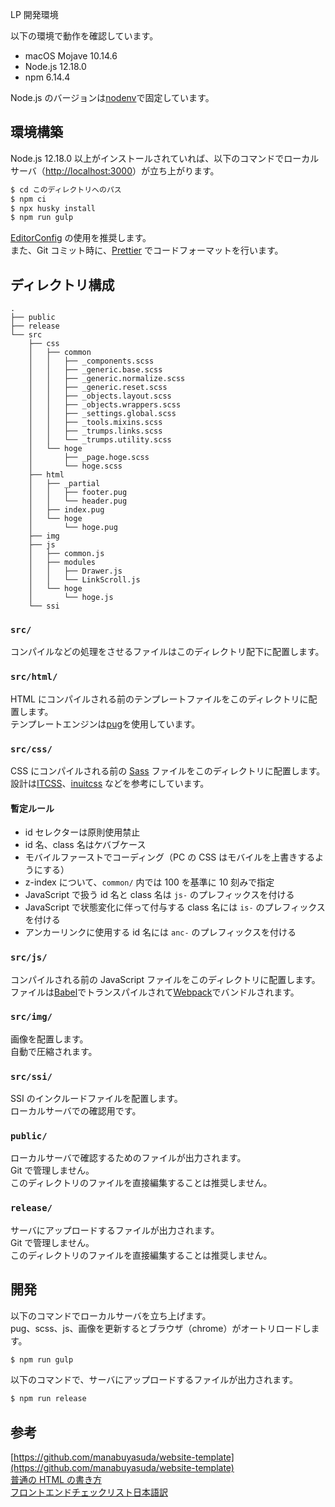 LP 開発環境

以下の環境で動作を確認しています。

- macOS Mojave 10.14.6
- Node.js 12.18.0
- npm 6.14.4

Node.js のバージョンは[nodenv](https://github.com/nodenv/nodenv)で固定しています。

## 環境構築

Node.js 12.18.0 以上がインストールされていれば、以下のコマンドでローカルサーバ（[http://localhost:3000](http://localhost:3000)）が立ち上がります。

```bash
$ cd このディレクトリへのパス
$ npm ci
$ npx husky install
$ npm run gulp
```

[EditorConfig](https://editorconfig.org/) の使用を推奨します。  
また、Git コミット時に、[Prettier](https://prettier.io/) でコードフォーマットを行います。

## ディレクトリ構成

```
.
├── public
├── release
└── src
    ├── css
    │   ├── common
    │   │   ├── _components.scss
    │   │   ├── _generic.base.scss
    │   │   ├── _generic.normalize.scss
    │   │   ├── _generic.reset.scss
    │   │   ├── _objects.layout.scss
    │   │   ├── _objects.wrappers.scss
    │   │   ├── _settings.global.scss
    │   │   ├── _tools.mixins.scss
    │   │   ├── _trumps.links.scss
    │   │   └── _trumps.utility.scss
    │   └── hoge
    │       ├── _page.hoge.scss
    │       └── hoge.scss
    ├── html
    │   ├── _partial
    │   │   ├── footer.pug
    │   │   └── header.pug
    │   ├── index.pug
    │   └── hoge
    │       └── hoge.pug
    ├── img
    ├── js
    │   ├── common.js
    │   ├── modules
    │   │   ├── Drawer.js
    │   │   └── LinkScroll.js
    │   └── hoge
    │       └── hoge.js
    └── ssi
```

### `src/`

コンパイルなどの処理をさせるファイルはこのディレクトリ配下に配置します。

### `src/html/`

HTML にコンパイルされる前のテンプレートファイルをこのディレクトリに配置します。  
テンプレートエンジンは[pug](https://pugjs.org/api/getting-started.html)を使用しています。

### `src/css/`

CSS にコンパイルされる前の [Sass](https://sass-lang.com/) ファイルをこのディレクトリに配置します。  
設計は[ITCSS](https://www.xfive.co/blog/itcss-scalable-maintainable-css-architecture/)、[inuitcss](https://github.com/inuitcss/inuitcss) などを参考にしています。

#### 暫定ルール

- id セレクターは原則使用禁止
- id 名、class 名はケバブケース
- モバイルファーストでコーディング（PC の CSS はモバイルを上書きするようにする）
- z-index について、`common/` 内では 100 を基準に 10 刻みで指定
- JavaScript で扱う id 名と class 名は `js-` のプレフィックスを付ける
- JavaScript で状態変化に伴って付与する class 名には `is-` のプレフィックスを付ける
- アンカーリンクに使用する id 名には `anc-` のプレフィックスを付ける

### `src/js/`

コンパイルされる前の JavaScript ファイルをこのディレクトリに配置します。  
ファイルは[Babel](https://babeljs.io/)でトランスパイルされて[Webpack](https://webpack.js.org/)でバンドルされます。

### `src/img/`

画像を配置します。  
自動で圧縮されます。

### `src/ssi/`

SSI のインクルードファイルを配置します。  
ローカルサーバでの確認用です。

### `public/`

ローカルサーバで確認するためのファイルが出力されます。  
Git で管理しません。  
このディレクトリのファイルを直接編集することは推奨しません。

### `release/`

サーバにアップロードするファイルが出力されます。  
Git で管理しません。  
このディレクトリのファイルを直接編集することは推奨しません。

## 開発

以下のコマンドでローカルサーバを立ち上げます。  
pug、scss、js、画像を更新するとブラウザ（chrome）がオートリロードします。

```bash
$ npm run gulp
```

以下のコマンドで、サーバにアップロードするファイルが出力されます。

```bash
$ npm run release
```

## 参考

[https://github.com/manabuyasuda/website-template](https://github.com/manabuyasuda/website-template)  
[普通の HTML の書き方](https://github.com/hail2u/html-best-practices/blob/master/README.ja.md)  
[フロントエンドチェックリスト日本語訳](https://github.com/miya0001/Front-End-Checklist)
